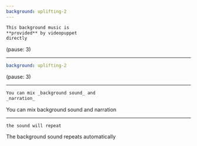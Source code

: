 ```yaml
---
background: uplifting-2
---
```


<!--
use vendor instead of audio within background to load one of the audio files provided by Narakeet directly. there is no need to attach these files into your project
-->

```md
This background music is 
**provided** by videopuppet 
directly
```

(pause: 3)

---

```yml
background: uplifting-2
```

(pause: 3)

---

```md
You can mix _background sound_ and 
_narration_
```

You can mix background sound and narration

---

```
the sound will repeat
```

The background sound repeats automatically

